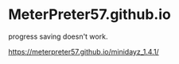 # MeterPreter57.github.io

progress saving  doesn't work.

https://meterpreter57.github.io/minidayz_1.4.1/
